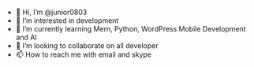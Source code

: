 - 👋 Hi, I’m @junior0803
- 👀 I’m interested in development
- 🌱 I’m currently learning Mern, Python, WordPress Mobile Development and AI
- 💞️ I’m looking to collaborate on all developer
- 📫 How to reach me with email and skype

<!---
junior0803/junior0803 is a ✨ special ✨ repository because its `README.md` (this file) appears on your GitHub profile.
You can click the Preview link to take a look at your changes.
--->
